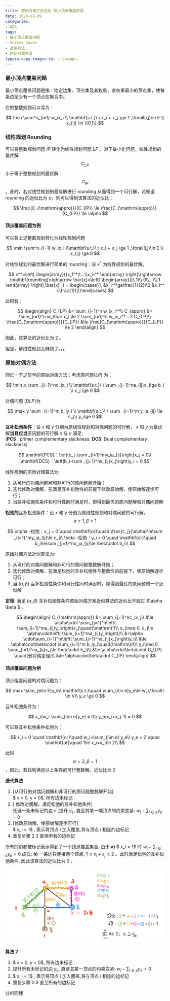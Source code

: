 ```yaml
---
title: 原始对偶方法近似-最小顶点覆盖问题
date: 2020-02-09
categories:
- AOR
tags:
- 最小顶点覆盖问题
- Vertex Cover
- 近似算法
- 原始对偶方法
typora-copy-images-to: ..\images
---
```


<head>
    <script src="https://cdn.mathjax.org/mathjax/latest/MathJax.js?config=TeX-AMS-MML_HTMLorMML" type="text/javascript"></script>
    <script type="text/x-mathjax-config">
        MathJax.Hub.Config({
            tex2jax: {
            skipTags: ['script', 'noscript', 'style', 'textarea', 'pre'],
            inlineMath: [['$','$']]
            }
        });
    </script>
</head>



### 最小顶点覆盖问题

最小顶点覆盖问题是指：给定边集、顶点集及其权重，求权重最小的顶点集，使每条边至少有一个顶点在集合中。

它的整数规划可以写为：

$$
\min \sum^n_{i=1} w_ix_i \\
\mathbf{s.t.}\ \ x_i + x_j \ge 1 ,\forall(i,j)\in E 
\\   x_{ij}  \in \{0,1\}
$$


### 线性规划 Rounding

可以将整数规划问题 $IP$ 转化为线性规划问题 $LP$ 。对于最小化问题，线性规划的最优解 $$C_{LP} $$ 小于等于整数规划的最优解 $$ C_{IP}$$ 。此时，若对线性规划的最优解进行 rounding 从而得到一个可行解，若知道 rounding 的近似比为 $\alpha$，则可以得到该算法的近似比：

$$
\frac{C_{\mathrm{appro}}}{C_{IP}} \le \frac{C_{\mathrm{appro}}}{C_{LP}} \le \alpha
$$

#### 顶点覆盖问题为例

可以将上述整数规划转化为线性规划问题

$$
\min \sum^n_{i=1} w_ix_i \\\mathbf{s.t.}\ \ x_i + x_j \ge 1 ,\forall(i,j)\in E \\   x_{ij}  \ge 0
$$


对线性规划的最优解进行简单的 rounding：设 $x^*$ 为线性规划的最优解，

$$
x^*=\left[ \begin{array}{}x_1^*\\...\\x_n^* \end{array} \right]\rightarrow \mathbf{rounding}\rightarrow \bar{x}=\left[ \begin{array}{}\ 1\\\ 0\\...\\\ 1 \end{array} \right],\bar{x} _i = \begin{cases}1, &x_i^*\ge\frac{1}{2}\\0,&x_i^*<\frac{1}{2}\end{cases}
$$

此时有：

$$
\begin{align}
C_{LP} &= \sum_{i=1}^n w_ix_i^*\\
C_{appro} &= \sum_{i=1}^n w_i\bar x_i \le 2 \sum_{i=1}^n w_ix_i^* =2 C_{LP}\\
\frac{C_{\mathrm{appro}}}{C_{IP}}  &\le \frac{C_{\mathrm{appro}}}{C_{LP}} \le 2
\end{align}
$$

因此，该算法的近似比为 2 。

但是，解线性规划太麻烦了。。。

### 原始对偶方法

回忆一下之前学的原始对偶方法：考虑原问题($LP$) 为：

$$
\min_x  \sum _{j=1}^nc_jx_j \\
\mathbf{s.t.}\ \  \sum _{j=1}^na_{ij}x_j\ge b_i  \\ 
x_j \ge 0
$$

对偶问题 ($DLP$)为

$$
\max_y  \sum _{i=1}^m b_iy_i \\ 
\mathbf{s.t.}\ \   \sum _{i=1}^m y_ia_{ij} \le c_j\\
y_i\ge 0
$$

**互补松弛条件**：设 $x$ 和 $y$ 分别为原线性规划和对偶问题的可行解， $x$ 和 $y$ 为最优解**当且仅当**原问题的可行解 $x$ 与 $y$ 满足:    
(**PCS** : primer complementary slackness; **DCS**: Dual complementary slackness)

$$
\mathbf{PCS}：\left(c_j-\sum _{i=1}^my_ia_{ij}\right)x_j = 0\\
\mathbf{DCS}：\left(b_i-\sum _{j=1}^na_{ij}x_j\right)y_i = 0
$$

线性规划的原始对偶算法为: 

1. 从可行的对偶问题解和非可行的原问题解开始；
2. 迭代修改对偶解，在满足互补松弛性的前提下修改原始解，使原始解逐步可行；
3. 当互补松弛性条件和可行性同时满足时，即得到最优的原问题解和对偶问题解

**松弛的**互补松弛条件：设 $x$ 和 $y$ 分别为原线性规划和对偶问题的可行解，$$\alpha\ge 1, \beta \ge 1$$ 

$$
\alpha -松弛：x_j = 0 \quad \mathbf{or}\quad \frac{c_j}{\alpha}\le\sum _{i=1}^my_ia_{ij}\le c_j\\
\beta -松弛：y_i = 0 \quad \mathbf{or}\quad b_i\le\sum _{j=1}^nx_ja_{ij}\le \beta\cdot b_i\\
$$

原始对偶方法近似算法为: 

1. 从可行的对偶问题解和非可行的原问题整数解开始；
2. 迭代修改对偶解，在满足松弛的互补松弛性与整数性的前提下，使原始解逐步可行；
3. 当 $( \alpha , \beta )$ 互补松弛性条件和可行性同时满足时，即得到最优的原问题的一个近似解

**定理**: 满足 $( \alpha , \beta )$  互补松弛性条件原始对偶方案近似算法的近似比不超过 $\alpha \beta $  。

$$
\begin{align}
C_{\mathrm{appro}} &= \sum_{j=1}^nc_jx_j\\
&\le \alpha\cdot \sum_{j=1}^n\left( \sum_{i=1}^ma_{ij}y_i\right)x_j\quad(\mathrm{if}\ x_j\neq 0, c_j\le \alpha\cdot\left( \sum_{i=1}^ma_{ij}y_i\right))\\
&=\alpha \cdot\sum_{i=1}^m\left( \sum_{j=1}^na_{ij}x_j\right)y_i\\
&\le \alpha\cdot\beta\cdot \sum_{i=1}^m b_iy_i\quad(\mathrm{if}\ y_i\neq 0, \sum_{j=1}^na_{ij}x_j\le \beta\cdot b_i)\\
&\le \alpha\cdot\beta\cdot C_{LP} \quad(弱对偶定理)\\
&\le \alpha\cdot\beta\cdot C_{IP}
\end{align}
$$


#### 顶点覆盖问题为例

顶点覆盖问题的对偶问题为：

$$
\max \sum_{e\in E}y_e\\
\mathbf{s.t.}\quad \sum_{i\in e}y_e\le w_i,\forall i \in V\\
y_e \ge 0
$$

互补松弛条件为：

$$
x_i(w_i-\sum_{i\in e}y_e) = 0\\
y_e(x_i+x_j-1) = 0
$$

可以将互补松弛条件松弛为：

$$
x_i = 0 \quad \mathbf{or}\quad w_i=\sum_{i\in e} y_e\\
y_e = 0 \quad \mathbf{or}\quad 1\le x_i+x_j\le 2\\
$$

此时 $$\alpha= 2, \beta = 1$$ ，因此，若找到满足以上条件的可行整数解，近似比为 2 

**迭代算法**

1. [从可行的对偶问题解和非可行的原问题整数解开始]   
   $ x = 0, y = 0$, 所有边未标记
2. [ 修改对偶解，满足松弛的互补松弛条件]  
   任选⼀条未标记的边 $e$ ,提升 $y_e$, 直⾄其某⼀端顶点的约束变紧: $w_i-\sum_{i\in e}y_e= 0$
3. [修改原始解，使原始解逐步可行]  
   $ x_i = 1$ , 表示将顶点 i 加入覆盖,将与顶点 i 相连的边标记
4. 重复步骤 2.3 直至所有的边标记

所有的边都被标记表示得到了一个顶点覆盖集合, 由于 **a)**  $ x_i = 1$ 时 $w_i-\sum_{i\in e}y_e= 0$ 成立;   **b)**   一条边只连接两个顶点, $1\le x_i+x_j\le 2$  。此时满足松弛的互补松弛条件, 因此该算法的近似比为 2 。

![image-20200209120337756](\images\image-20200209120337756.png)

**算法 2**

1. $ x = 0, y = 0$, 所有边未标记
2. 提升所有未标记的边 $y_e$, 直⾄其某⼀顶点的约束变紧: $w_i-\sum_{i\in e}y_e= 0$
3. $ x_i = 1$ , 表示将顶点 i 加入覆盖,将与顶点 i 相连的边标记
4. 重复步骤 2.3 直至所有的边标记

分析同理





